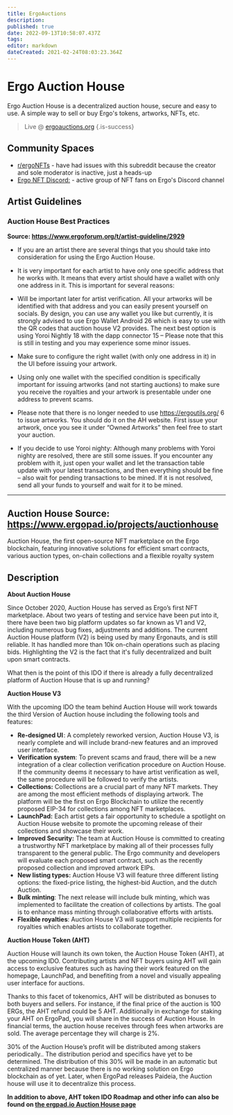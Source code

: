 ```yaml
---
title: ErgoAuctions
description: 
published: true
date: 2022-09-13T10:58:07.437Z
tags: 
editor: markdown
dateCreated: 2021-02-24T08:03:23.364Z
---
```


# Ergo Auction House

Ergo Auction House is a decentralized auction house, secure and easy to use. A simple way to sell or buy Ergo's tokens, artworks, NFTs, etc.

> Live @ [ergoauctions.org](http://ergoauctions.org)
{.is-success}


## Community Spaces

- [r/ergoNFTs](https://www.reddit.com/r/ergonfts) - have had issues with this subreddit because the creator and sole moderator is inactive, just a heads-up  
- [Ergo NFT Discord:](https://discord.gg/WsWpvbZwN2) - active group of NFT fans on Ergo's Discord channel

## Artist Guidelines
### Auction House Best Practices

**Source: https://www.ergoforum.org/t/artist-guideline/2929**

- If you are an artist there are several things that you should take into consideration for using the Ergo Auction House.

- It is very important for each artist to have only one specific address that he works with. It means that every artist should have a wallet with only one address in it. This is important for several reasons:

- Will be important later for artist verification.
All your artworks will be identified with that address and you can easily present yourself on socials.
By design, you can use any wallet you like but currently, it is strongly advised to use Ergo Wallet Android 26 which is easy to use with the QR codes that auction house V2 provides. The next best option is using Yoroi Nightly 18 with the dapp connector 15 – Please note that this is still in testing and you may experience some minor issues.

- Make sure to configure the right wallet (with only one address in it) in the UI before issuing your artwork.

- Using only one wallet with the specified condition is specifically important for issuing artworks (and not starting auctions) to make sure you receive the royalties and your artwork is presentable under one address to prevent scams.

- Please note that there is no longer needed to use https://ergoutils.org/ 6 to issue artworks. You should do it on the AH website. First issue your artwork, once you see it under “Owned Artworks” then feel free to start your auction.

- If you decide to use Yoroi nighty:
Although many problems with Yoroi nighty are resolved, there are still some issues. If you encounter any problem with it, just open your wallet and let the transaction table update with your latest transactions, and then everything should be fine – also wait for pending transactions to be mined. If it is not resolved, send all your funds to yourself and wait for it to be mined.
-----
**Auction House** 
**Source**: https://www.ergopad.io/projects/auctionhouse
------
Auction House, the first open-source NFT marketplace on the Ergo blockchain, featuring innovative solutions for efficient smart contracts, various auction types, on-chain collections and a flexible royalty system

**Description**
--------
**About Auction House**

Since October 2020, Auction House has served as Ergo’s first NFT marketplace. About two years of testing and service have been put into it, there have been two big platform updates so far known as V1 and V2, including numerous bug fixes, adjustments and additions. The current Auction House platform (V2) is being used by many Ergonauts, and is still reliable. It has handled more than 10k on-chain operations such as placing bids. Highlighting the V2 is the fact that it's fully decentralized and built upon smart contracts.

What then is the point of this IDO if there is already a fully decentralized platform of Auction House that is up and running?

**Auction House V3**

With the upcoming IDO the team behind Auction House will work towards the third Version of Auction house including the following tools and features:

- **Re-designed UI** : A completely reworked version, Auction House V3, is nearly complete and will include brand-new features and an improved user interface.
- **Verification system**: To prevent scams and fraud, there will be a new integration of a clear collection verification procedure on Auction House. If the community deems it necessary to have artist verification as well, the same procedure will be followed to verify the artists.
- **Collections:** Collections are a crucial part of many NFT markets. They are among the most efficient methods of displaying artwork. The platform will be the first on Ergo Blockchain to utilize the recently proposed EIP-34 for collections among NFT marketplaces.
- **LaunchPad:** Each artist gets a fair opportunity to schedule a spotlight on Auction House website to promote the upcoming release of their collections and showcase their work.
- **Improved Security:** The team at Auction House is committed to creating a trustworthy NFT marketplace by making all of their processes fully transparent to the general public. The Ergo community and developers will evaluate each proposed smart contract, such as the recently proposed collection and improved artwork EIPs.
- **New listing types:** Auction House V3 will feature three different listing options: the fixed-price listing, the highest-bid Auction, and the dutch Auction.
- **Bulk minting**: The next release will include bulk minting, which was implemented to facilitate the creation of collections by artists. The goal is to enhance mass minting through collaborative efforts with artists.
- **Flexible royalties**: Auction House V3 will support multiple recipients for royalties which enables artists to collaborate together.

**Auction House Token (AHT)**

Auction House will launch its own token, the Auction House Token (AHT), at the upcoming IDO. Contributing artists and NFT buyers using AHT will gain access to exclusive features such as having their work featured on the homepage, LaunchPad, and benefiting from a novel and visually appealing user interface for auctions.

Thanks to this facet of tokenomics, AHT will be distributed as bonuses to both buyers and sellers. For instance, if the final price of the auction is 100 ERGs, the AHT refund could be 5 AHT. Additionally in exchange for staking your AHT on ErgoPad, you will share in the success of Auction House. In financial terms, the auction house receives through fees when artworks are sold. The average percentage they will charge is 2%.

30% of the Auction House’s profit will be distributed among stakers periodically.. The distribution period and specifics have yet to be determined. The distribution of this 30% will be made in an automatic but centralized manner because there is no working solution on Ergo blockchain as of yet. Later, when ErgoPad releases Paideia, the Auction house will use it to decentralize this process.

**In addition to above, AHT token IDO Roadmap and other info can also be found on [the ergpad.io Auction House page](https://www.ergopad.io/projects/auctionhouse)** 
